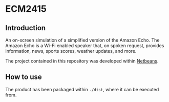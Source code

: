 # ECM2415

## Introduction

An on-screen simulation of a simplified version of the Amazon Echo. The Amazon Echo is a Wi-Fi enabled speaker that, on spoken request, provides information, news, sports scores, weather updates, and more.

The project contained in this repository was developed within [Netbeans](https://netbeans.org/). 

## How to use

The product has been packaged within ```./dist```, where it can be executed from.